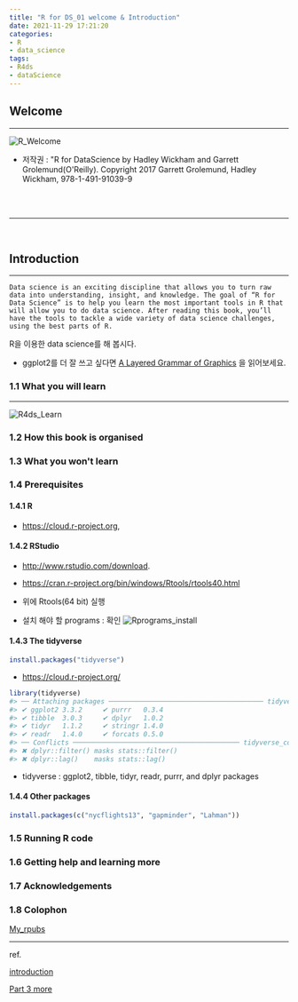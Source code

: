 ```yaml
---
title: "R for DS_01 welcome & Introduction"
date: 2021-11-29 17:21:20
categories:
- R
- data_science
tags:
- R4ds
- dataScience
---
```



## Welcome
<hr>

![R_Welcome](/../../imeges/R_images/R_Welcome.png)

- 저작권 : "R for DataScience by Hadley Wickham and Garrett Grolemund(O'Reilly). Copyright 2017 Garrett Grolemund, Hadley Wickham, 978-1-491-91039-9

<br><br><hr>

<br>

## Introduction 

<hr>

    Data science is an exciting discipline that allows you to turn raw data into understanding, insight, and knowledge. The goal of “R for Data Science” is to help you learn the most important tools in R that will allow you to do data science. After reading this book, you’ll have the tools to tackle a wide variety of data science challenges, using the best parts of R.
    
R을 이용한 data science를 해 봅시다. 

- ggplot2를 더 잘 쓰고 싶다면 
[A Layered Grammar of Graphics](https://byrneslab.net/classes/biol607/readings/wickham_layered-grammar.pdf) 
을 읽어보세요.


### 1.1 What you will learn
<hr>

![R4ds_Learn](/../../imeges/R_images/R4ds_Learn.png)


### 1.2 How this book is organised
### 1.3 What you won't learn
### 1.4 Prerequisites
#### 1.4.1 R
- https://cloud.r-project.org,
#### 1.4.2 RStudio
- http://www.rstudio.com/download.
- https://cran.r-project.org/bin/windows/Rtools/rtools40.html
- 위에 Rtools(64 bit) 실행


- 설치 해야 할 programs : 확인
![Rprograms_install](/../../imeges/R_images/Rprograms_install.png)

#### 1.4.3 The tidyverse

```r
install.packages("tidyverse")
```
- https://cloud.r-project.org/

```r
library(tidyverse)
#> ── Attaching packages ─────────────────────────────────────── tidyverse 1.3.0 ──
#> ✔ ggplot2 3.3.2     ✔ purrr   0.3.4
#> ✔ tibble  3.0.3     ✔ dplyr   1.0.2
#> ✔ tidyr   1.1.2     ✔ stringr 1.4.0
#> ✔ readr   1.4.0     ✔ forcats 0.5.0
#> ── Conflicts ────────────────────────────────────────── tidyverse_conflicts() ──
#> ✖ dplyr::filter() masks stats::filter()
#> ✖ dplyr::lag()    masks stats::lag()
```

+ tidyverse : ggplot2, tibble, tidyr, readr, purrr, and dplyr packages
#### 1.4.4 Other packages
```r
install.packages(c("nycflights13", "gapminder", "Lahman"))
```

### 1.5 Running R code
### 1.6 Getting help and learning more
### 1.7 Acknowledgements
### 1.8 Colophon


[My_rpubs](https://rpubs.com/YoonHwa-P)

---
ref. 

[introduction](https://r4ds.had.co.nz/introduction.html)

[Part 3 more](https://stat545.com/r-basics.html)